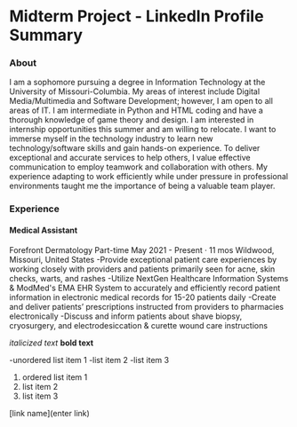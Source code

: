 # Midterm Project - LinkedIn Profile Summary

###  **About**
I am a sophomore pursuing a degree in Information Technology at the University of Missouri-Columbia. My areas of interest include Digital Media/Multimedia and Software Development; however, I am open to all areas of IT. I am intermediate in Python and HTML coding and have a thorough knowledge of game theory and design. I am interested in internship opportunities this summer and am willing to relocate. 
I want to immerse myself in the technology industry to learn new technology/software skills and gain hands-on experience. To deliver exceptional and accurate services to help others, I value effective communication to employ teamwork and collaboration with others. My experience adapting to work efficiently while under pressure in professional environments taught me the importance of being a valuable team player.

### **Experience**
#### **Medical Assistant**
Forefront Dermatology
Part-time
May 2021 - Present · 11 mos 
Wildwood, Missouri, United States
-Provide exceptional patient care experiences by working closely with providers and patients primarily seen for acne, skin checks, warts, and rashes
-Utilize NextGen Healthcare Information Systems & ModMed's EMA EHR System to accurately and efficiently record patient information in electronic medical records for 15-20 patients daily
-Create and deliver patients’ prescriptions instructed from providers to pharmacies electronically 
-Discuss and inform patients about shave biopsy, cryosurgery, and electrodesiccation & curette wound care instructions



*italicized text*
**bold text**

-unordered list item 1
-list item 2
-list item 3

1. ordered list item 1
2. list item 2
3. list item 3

[link name](enter link)
